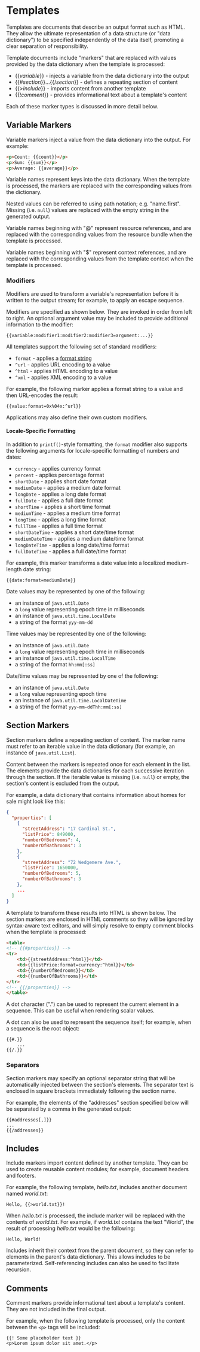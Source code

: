 # Templates
Templates are documents that describe an output format such as HTML. They allow the ultimate representation of a data structure (or "data dictionary") to be specified independently of the data itself, promoting a clear separation of responsibility. 

Template documents include "markers" that are replaced with values provided by the data dictionary when the template is processed:

* {{_variable_}} - injects a variable from the data dictionary into the output
* {{#_section_}}...{{/_section_}} - defines a repeating section of content
* {{>_include_}} - imports content from another template
* {{!_comment_}} - provides informational text about a template's content

Each of these marker types is discussed in more detail below.

## Variable Markers
Variable markers inject a value from the data dictionary into the output. For example:

```html
<p>Count: {{count}}</p>
<p>Sum: {{sum}}</p>
<p>Average: {{average}}</p> 
```

Variable names represent keys into the data dictionary. When the template is processed, the markers are replaced with the corresponding values from the dictionary.

Nested values can be referred to using path notation; e.g. "name.first". Missing (i.e. `null`) values are replaced with the empty string in the generated output. 

Variable names beginning with "@" represent resource references, and are replaced with the corresponding values from the resource bundle when the template is processed. 

Variable names beginning with "$" represent context references, and are replaced with the corresponding values from the template context when the template is processed. 

### Modifiers
Modifiers are used to transform a variable's representation before it is written to the output stream; for example, to apply an escape sequence.

Modifiers are specified as shown below. They are invoked in order from left to right. An optional argument value may be included to provide additional information to the modifier:

```
{{variable:modifier1:modifier2:modifier3=argument:...}}
```

All templates support the following set of standard modifiers:

* `format` - applies a [format string](https://docs.oracle.com/javase/8/docs/api/java/util/Formatter.html#syntax)
* `^url` - applies URL encoding to a value
* `^html` - applies HTML encoding to a value
* `^xml` - applies XML encoding to a value

For example, the following marker applies a format string to a value and then URL-encodes the result:

```
{{value:format=0x%04x:^url}}
```

Applications may also define their own custom modifiers.

#### Locale-Specific Formatting
In addition to `printf()`-style formatting, the `format` modifier also supports the following arguments for locale-specific formatting of numbers and dates:

  * `currency` - applies currency format
  * `percent` - applies percentage format
  * `shortDate` - applies short date format
  * `mediumDate` - applies a medium date format
  * `longDate` - applies a long date format
  * `fullDate` - applies a full date format
  * `shortTime` - applies a short time format
  * `mediumTime` - applies a medium time format
  * `longTime` - applies a long time format
  * `fullTime` - applies a full time format
  * `shortDateTime` - applies a short date/time format
  * `mediumDateTime` - applies a medium date/time format
  * `longDateTime` - applies a long date/time format
  * `fullDateTime` - applies a full date/time format

For example, this marker transforms a date value into a localized medium-length date string:

```
{{date:format=mediumDate}}
```

Date values may be represented by one of the following:

* an instance of `java.util.Date` 
* a `long` value representing epoch time in milliseconds
* an instance of `java.util.time.LocalDate`
* a string of the format `yyy-mm-dd`

Time values may be represented by one of the following:

* an instance of `java.util.Date`
* a `long` value representing epoch time in milliseconds
* an instance of `java.util.time.LocalTime`
* a string of the format `hh:mm[:ss]`

Date/time values may be represented by one of the following:

* an instance of `java.util.Date`
* a `long` value representing epoch time
* an instance of `java.util.time.LocalDateTime`
* a string of the format `yyy-mm-ddThh:mm[:ss]`

## Section Markers
Section markers define a repeating section of content. The marker name must refer to an iterable value in the data dictionary (for example, an instance of `java.util.List`). 

Content between the markers is repeated once for each element in the list. The elements provide the data dictionaries for each successive iteration through the section. If the iterable value is missing (i.e. `null`) or empty, the section's content is excluded from the output.

For example, a data dictionary that contains information about homes for sale might look like this:

```json
{
  "properties": [
    {
      "streetAddress": "17 Cardinal St.",
      "listPrice": 849000,
      "numberOfBedrooms": 4,
      "numberOfBathrooms": 3
    },
    {
      "streetAddress": "72 Wedgemere Ave.",
      "listPrice": 1650000,
      "numberOfBedrooms": 5,
      "numberOfBathrooms": 3
    },
    ...        
  ]
}
```

A template to transform these results into HTML is shown below. The section markers are enclosed in HTML comments so they will be ignored by syntax-aware text editors, and will simply resolve to empty comment blocks when the template is processed:

```html
<table>
<!-- {{#properties}} -->
<tr>
    <td>{{streetAddress:^html}}</td> 
    <td>{{listPrice:format=currency:^html}}</td> 
    <td>{{numberOfBedrooms}}</td> 
    <td>{{numberOfBathrooms}}</td>
</tr>
<!-- {{/properties}} -->
</table>
```

A dot character (".") can be used to represent the current element in a sequence. This can be useful when rendering scalar values. 

A dot can also be used to represent the sequence itself; for example, when a sequence is the root object:

```
{{#.}}
    ...
{{/.}}
```

### Separators
Section markers may specify an optional separator string that will be automatically injected between the section's elements. The separator text is enclosed in square brackets immediately following the section name. 

For example, the elements of the "addresses" section specified below will be separated by a comma in the generated output:

```
{{#addresses[,]}}
...
{{/addresses}}
```

## Includes
Include markers import content defined by another template. They can be used to create reusable content modules; for example, document headers and footers. 

For example, the following template, _hello.txt_, includes another document named _world.txt_: 

```
Hello, {{>world.txt}}!
```
    
When _hello.txt_ is processed, the include marker will be replaced with the contents of _world.txt_. For example, if _world.txt_ contains the text "World", the result of processing _hello.txt_ would be the following:

```
Hello, World!
```

Includes inherit their context from the parent document, so they can refer to elements in the parent's data dictionary. This allows includes to be parameterized. Self-referencing includes can also be used to facilitate recursion.

## Comments
Comment markers provide informational text about a template's content. They are not included in the final output. 

For example, when the following template is processed, only the content between the `<p>` tags will be included:

```
{{! Some placeholder text }}
<p>Lorem ipsum dolor sit amet.</p>
```
